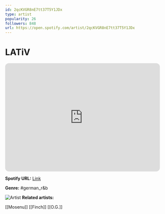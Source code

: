 ```yaml
---
id: 2qcKVGR8nE7tt37T5Y1JDx
type: artist
popularity: 26
followers: 848
url: https://open.spotify.com/artist/2qcKVGR8nE7tt37T5Y1JDx
---
```

# LATiV

<iframe style="border-radius:12px" src="https://open.spotify.com/embed/artist/2qcKVGR8nE7tt37T5Y1JDx" width="100%" height="352" frameBorder="0" allowfullscreen="" allow="autoplay; clipboard-write; encrypted-media; fullscreen; picture-in-picture" loading="lazy"></iframe>

**Spotify URL:** [Link](https://open.spotify.com/artist/2qcKVGR8nE7tt37T5Y1JDx)

**Genre:**  #german_r&b

![Artist](https://i.scdn.co/image/ab6761610000e5eb0e666f5e83ebf0f62d8f2375)
**Related artists:**

[[Mosenu]]
[[Finch]]
[[O.G.]]
